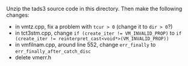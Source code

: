 Unzip the tads3 source code in this directory. Then make the following changes:

- in vmtz.cpp, fix a problem with `tcur > 0` (change it to `dir > 0`?)
- in tct3stm.cpp, change `if (create_iter != VM_INVALID_PROP)` to `if (create_iter != reinterpret_cast<void*>(VM_INVALID_PROP))`
- in vmfilnam.cpp, around line 552, change `err_finally` to `err_finally_after_catch_disc`
- delete vmerr.h
